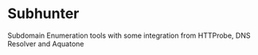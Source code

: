 # Subhunter
Subdomain Enumeration tools with some integration from HTTProbe, DNS Resolver and Aquatone
